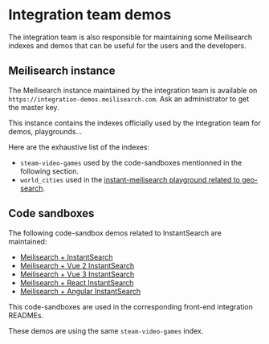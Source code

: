 # Integration team demos

The integration team is also responsible for maintaining some Meilisearch indexes and demos that can be useful for the users and the developers.

## Meilisearch instance

The Meilisearch instance maintained by the integration team is available on `https://integration-demos.meilisearch.com`. Ask an administrator to get the master key.

This instance contains the indexes officially used by the integration team for demos, playgrounds...

Here are the exhaustive list of the indexes:

- `steam-video-games` used by the code-sandboxes mentionned in the following section.
- `world_cities` used in the [instant-meilisearch playground related to geo-search](https://github.com/meilisearch/meilisearch-js-plugins/tree/main/playgrounds/geo-javascript).

## Code sandboxes

The following code-sandbox demos related to InstantSearch are maintained:

- [Meilisearch + InstantSearch](https://codesandbox.io/s/ms-is-mese9?fontsize=14&hidenavigation=1&theme=dark)
- [Meilisearch + Vue 2 InstantSearch](https://codesandbox.io/s/ms-vue-is-1d6bi?fontsize=14&hidenavigation=1&theme=dark&file=/src/App.vue)
- [Meilisearch + Vue 3 InstantSearch](https://codesandbox.io/s/ms-vue3-is-0293zk?file=/src/App.vue)
- [Meilisearch + React InstantSearch](https://codesandbox.io/s/ms-react-is-sh9ud?fontsize=14&hidenavigation=1&theme=dark)
- [Meilisearch + Angular InstantSearch](https://codesandbox.io/s/ms-angularis-7xipe)

This code-sandboxes are used in the corresponding front-end integration READMEs.

These demos are using the same `steam-video-games` index.
